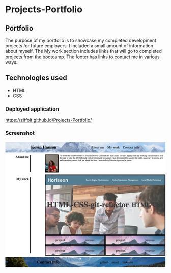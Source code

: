 # Projects-Portfolio

## Portfolio

The purpose of my portfolio is to showcase my completed development projects for future employers. I included a small amount of information about myself. The My work section includes links that will go to completed projects from the bootcamp. The footer has links to contact me in various ways.

## Technologies used

- HTML
- CSS

### Deployed application

https://ziffoit.github.io/Projects-Portfolio/

### Screenshot

![screenshot](Assets/portfolioScreenshot.png)
